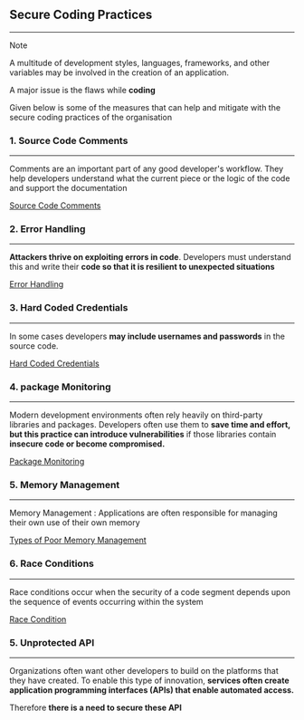 ## Secure Coding Practices
---
>[!note]
>A multitude of development styles, languages, frameworks, and other variables may be involved in the creation of an application.
>
>A major issue is the flaws while **coding**

Given below is some of the measures that can help and mitigate with the secure coding practices of the organisation 

### 1. Source Code Comments 
---
Comments are an important part of any good developer's workflow. They help developers understand what the current piece or the logic of the code and support the documentation 

[Source Code Comments](Source%20Code%20Comments.md)

### 2. Error Handling
---
**Attackers thrive on exploiting errors in code**. Developers must understand this and write their **code so that it is resilient to unexpected situations**

[Error Handling](Error%20Handling.md)

### 3. Hard Coded Credentials 
---
In some cases developers **may include usernames and passwords** in the source code. 

[Hard Coded Credentials](Hard%20Coded%20Credentials.md)

### 4. package Monitoring 
---
Modern development environments often rely heavily on third-party libraries and packages. Developers often use them to **save time and effort, but this practice can introduce vulnerabilities** if those libraries contain **insecure code or become compromised.**

[Package Monitoring](Package%20Monitoring.md)

### 5. Memory Management 
---
Memory Management : Applications are often responsible for managing their own use of their own memory 

[Types of Poor Memory Management](Types%20of%20Poor%20Memory%20Management.md)

### 6. Race Conditions 
---
Race conditions occur when the security of a code segment depends upon the sequence of events occurring within the system

[Race Condition](Race%20Condition.md)

### 5. Unprotected API
---
Organizations often want other developers to build on the platforms that they have created. To enable this type of innovation, **services often create application programming interfaces (APIs) that enable automated access.**

Therefore **there is a need to secure these API**




